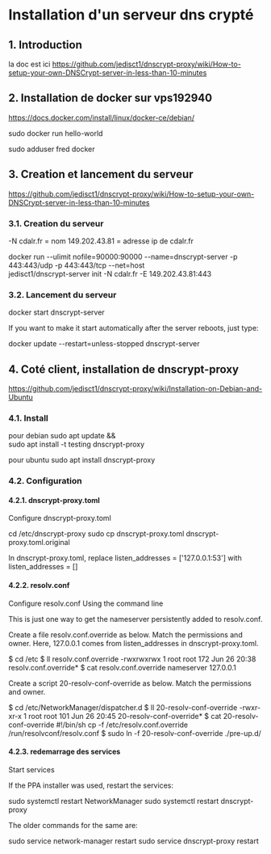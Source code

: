 
# Installation d'un serveur dns crypté

## 1. Introduction
la doc est ici
https://github.com/jedisct1/dnscrypt-proxy/wiki/How-to-setup-your-own-DNSCrypt-server-in-less-than-10-minutes

## 2. Installation de docker sur vps192940

https://docs.docker.com/install/linux/docker-ce/debian/

sudo docker run hello-world

sudo adduser fred docker

## 3. Creation et lancement du serveur
https://github.com/jedisct1/dnscrypt-proxy/wiki/How-to-setup-your-own-DNSCrypt-server-in-less-than-10-minutes

### 3.1. Creation du serveur
-N cdalr.fr = nom
149.202.43.81 = adresse ip de cdalr.fr

docker run --ulimit nofile=90000:90000 --name=dnscrypt-server -p 443:443/udp -p 443:443/tcp --net=host \
jedisct1/dnscrypt-server init -N cdalr.fr -E 149.202.43.81:443

### 3.2. Lancement du serveur

docker start dnscrypt-server

If you want to make it start automatically after the server reboots, just type:

docker update --restart=unless-stopped dnscrypt-server

## 4. Coté client, installation de dnscrypt-proxy
https://github.com/jedisct1/dnscrypt-proxy/wiki/Installation-on-Debian-and-Ubuntu


### 4.1. Install
pour debian
sudo apt update && \
sudo apt install -t testing dnscrypt-proxy

pour ubuntu
sudo apt install dnscrypt-proxy

### 4.2. Configuration

#### 4.2.1. dnscrypt-proxy.toml

Configure dnscrypt-proxy.toml

cd /etc/dnscrypt-proxy
sudo cp dnscrypt-proxy.toml dnscrypt-proxy.toml.original

In dnscrypt-proxy.toml, replace listen_addresses = ['127.0.0.1:53'] with listen_addresses = []

#### 4.2.2. resolv.conf
Configure resolv.conf
Using the command line

This is just one way to get the nameserver persistently added to resolv.conf.

Create a file resolv.conf.override as below. Match the permissions and owner. Here, 127.0.0.1 comes from listen_addresses in dnscrypt-proxy.toml.

$ cd /etc
$ ll resolv.conf.override
-rwxrwxrwx 1 root root 172 Jun 26 20:38 resolv.conf.override*
$ cat resolv.conf.override
nameserver 127.0.0.1

Create a script 20-resolv-conf-override as below. Match the permissions and owner.

$ cd /etc/NetworkManager/dispatcher.d
$ ll 20-resolv-conf-override
-rwxr-xr-x 1 root root 101 Jun 26 20:45 20-resolv-conf-override*
$ cat 20-resolv-conf-override
#!/bin/sh
cp -f /etc/resolv.conf.override /run/resolvconf/resolv.conf
$ sudo ln -f 20-resolv-conf-override ./pre-up.d/

#### 4.2.3. redemarrage des services
Start services

If the PPA installer was used, restart the services:

sudo systemctl restart NetworkManager
sudo systemctl restart dnscrypt-proxy

The older commands for the same are:

sudo service network-manager restart
sudo service dnscrypt-proxy restart


